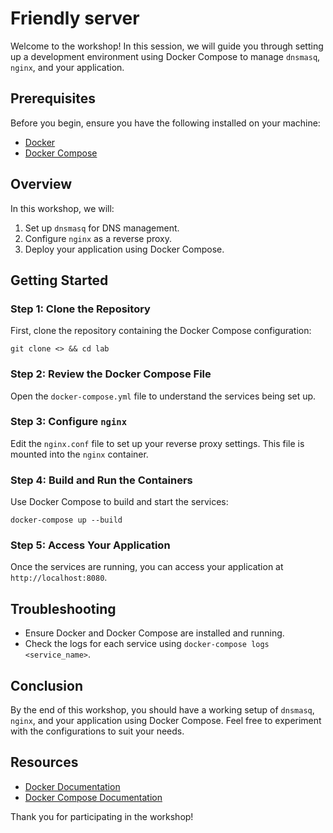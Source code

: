 # Friendly server

Welcome to the workshop! In this session, we will guide you through setting up a development environment using Docker Compose to manage `dnsmasq`, `nginx`, and your application.

## Prerequisites

Before you begin, ensure you have the following installed on your machine:

- [Docker](https://docs.docker.com/get-docker/)
- [Docker Compose](https://docs.docker.com/compose/install/)

## Overview

In this workshop, we will:

1. Set up `dnsmasq` for DNS management.
2. Configure `nginx` as a reverse proxy.
3. Deploy your application using Docker Compose.

## Getting Started

### Step 1: Clone the Repository

First, clone the repository containing the Docker Compose configuration:

`git clone <> && cd lab`

### Step 2: Review the Docker Compose File

Open the `docker-compose.yml` file to understand the services being set up.


### Step 3: Configure `nginx`

Edit the `nginx.conf` file to set up your reverse proxy settings. This file is mounted into the `nginx` container.

### Step 4: Build and Run the Containers

Use Docker Compose to build and start the services:

`docker-compose up --build`

### Step 5: Access Your Application

Once the services are running, you can access your application at `http://localhost:8080`.

## Troubleshooting

- Ensure Docker and Docker Compose are installed and running.
- Check the logs for each service using `docker-compose logs <service_name>`.

## Conclusion

By the end of this workshop, you should have a working setup of `dnsmasq`, `nginx`, and your application using Docker Compose. Feel free to experiment with the configurations to suit your needs.

## Resources

- [Docker Documentation](https://docs.docker.com/)
- [Docker Compose Documentation](https://docs.docker.com/compose/)

Thank you for participating in the workshop!